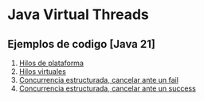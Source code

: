 # Java Virtual Threads

## Ejemplos de codigo [Java 21]
1. [Hilos de plataforma](/linkedin_virtual_threads/PlatformThreads.java)
2. [Hilos virtuales]()
3. [Concurrencia estructurada, cancelar ante un fail]()
4. [Concurrencia estructurada, cancelar ante un success]()